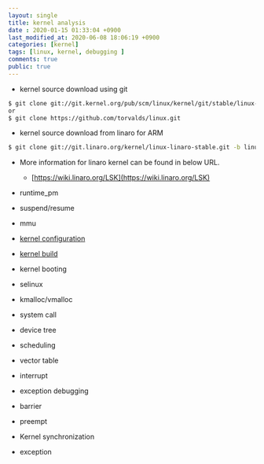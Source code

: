```yaml
---
layout: single
title: kernel analysis
date : 2020-01-15 01:33:04 +0900
last_modified_at: 2020-06-08 18:06:19 +0900
categories: [kernel]
tags: [linux, kernel, debugging ]
comments: true
public: true
---
```


* kernel source download using git
```bash
$ git clone git://git.kernel.org/pub/scm/linux/kernel/git/stable/linux-stable.git
or
$ git clone https://github.com/torvalds/linux.git
```
* kernel source download from linaro for ARM
```bash
$ git clone git://git.linaro.org/kernel/linux-linaro-stable.git -b linux-linaro-lsk-v4.4-rt
```
* More information for linaro kernel can be found in below URL.
  * [https://wiki.linaro.org/LSK](https://wiki.linaro.org/LSK)
* runtime_pm
* suspend/resume
* mmu
* [kernel configuration](https://github.com/slowstarter80/my_wiki/wiki/Kernel-Configuration)
* [kernel build](https://github.com/slowstarter80/my_wiki/wiki/Kernel-build)
* kernel booting
* selinux
* kmalloc/vmalloc
* system call
* device tree
* scheduling
* vector table
* interrupt
* exception debugging
* barrier
* preempt
* Kernel synchronization

* exception


